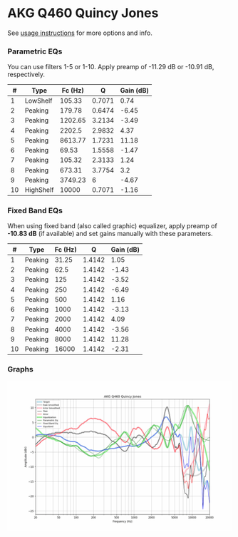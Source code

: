 # AKG Q460 Quincy Jones
See [usage instructions](https://github.com/jaakkopasanen/AutoEq#usage) for more options and info.

### Parametric EQs
You can use filters 1-5 or 1-10. Apply preamp of -11.29 dB or -10.91 dB, respectively.

|   # | Type      |   Fc (Hz) |      Q |   Gain (dB) |
|-----|-----------|-----------|--------|-------------|
|   1 | LowShelf  |    105.33 | 0.7071 |        0.74 |
|   2 | Peaking   |    179.78 | 0.6474 |       -6.45 |
|   3 | Peaking   |   1202.65 | 3.2134 |       -3.49 |
|   4 | Peaking   |   2202.5  | 2.9832 |        4.37 |
|   5 | Peaking   |   8613.77 | 1.7231 |       11.18 |
|   6 | Peaking   |     69.53 | 1.5558 |       -1.47 |
|   7 | Peaking   |    105.32 | 2.3133 |        1.24 |
|   8 | Peaking   |    673.31 | 3.7754 |        3.2  |
|   9 | Peaking   |   3749.23 | 6      |       -4.67 |
|  10 | HighShelf |  10000    | 0.7071 |       -1.16 |

### Fixed Band EQs
When using fixed band (also called graphic) equalizer, apply preamp of **-10.83 dB** (if available) and set gains manually with these parameters.

|   # | Type    |   Fc (Hz) |      Q |   Gain (dB) |
|-----|---------|-----------|--------|-------------|
|   1 | Peaking |     31.25 | 1.4142 |        1.05 |
|   2 | Peaking |     62.5  | 1.4142 |       -1.43 |
|   3 | Peaking |    125    | 1.4142 |       -3.52 |
|   4 | Peaking |    250    | 1.4142 |       -6.49 |
|   5 | Peaking |    500    | 1.4142 |        1.16 |
|   6 | Peaking |   1000    | 1.4142 |       -3.13 |
|   7 | Peaking |   2000    | 1.4142 |        4.09 |
|   8 | Peaking |   4000    | 1.4142 |       -3.56 |
|   9 | Peaking |   8000    | 1.4142 |       11.28 |
|  10 | Peaking |  16000    | 1.4142 |       -2.31 |

### Graphs
![](./AKG%20Q460%20Quincy%20Jones.png)
